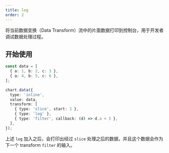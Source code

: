 ```yaml
---
title: log
order: 2
---
```


将当前数据变换（Data Transform）流中的片面数据打印到控制台，用于开发者调试数据处理过程。

## 开始使用

```ts
const data = [
  { a: 1, b: 2, c: 3 },
  { a: 4, b: 5, c: 6 },
];

chart.data({
  type: 'inline',
  value: data,
  transform: [
    { type: 'slice', start: 1 },
    { type: 'log' },
    { type: 'filter', callback: (d) => d.a < 3 },
  ],
});
```

上述 `log` 加入之后，会打印出经过 `slice` 处理之后的数据，并且这个数据会作为下一个 transform `filter` 的输入。
